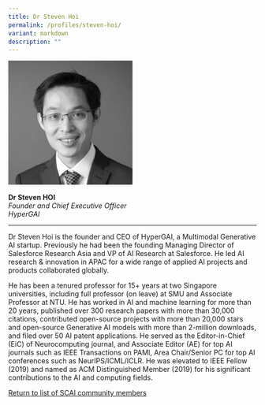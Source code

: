 ```yaml
---
title: Dr Steven Hoi
permalink: /profiles/steven-hoi/
variant: markdown
description: ""
---
```

<div style="width:50%"><img src="/images/People/steven_hoi.jpeg" alt="Dr Steven Hoi"></div>

**Dr Steven HOI**<br>*Founder and Chief Executive Officer*<br> *HyperGAI*<br>

---

Dr Steven Hoi is the founder and CEO of HyperGAI, a Multimodal Generative AI startup. Previously he had been the founding Managing Director of Salesforce Research Asia and VP of AI Research at Salesforce. He led AI research &amp; innovation in APAC for a wide range of applied AI projects and products collaborated globally. 

He has been a tenured professor for 15+ years at two Singapore universities, including full professor (on leave) at SMU and Associate Professor at NTU. He has worked in AI and machine learning for more than 20 years, published over 300 research papers with more than 30,000 citations, contributed open-source projects with more than 20,000 stars and open-source Generative AI models with more than 2-million downloads, and filed over 50 AI patent applications. He served as the Editor-in-Chief (EiC) of Neurocomputing journal, and Associate Editor (AE) for top AI journals such as IEEE Transactions on PAMI, Area Chair/Senior PC for top AI conferences such as NeurIPS/ICML/ICLR. He was elevated to IEEE Fellow (2019) and named as ACM Distinguished Member (2019) for his significant contributions to the AI and computing fields.

[Return to list of SCAI community members](/community)